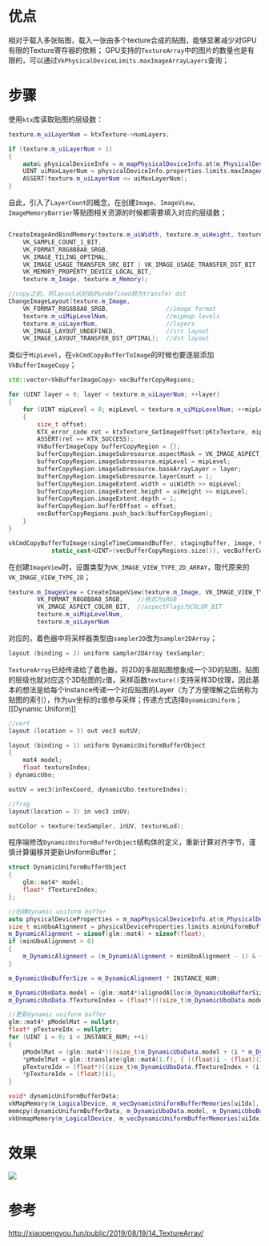 
# 优点

相对于载入多张贴图，载入一张由多个texture合成的贴图，能够显著减少对GPU有限的Texture寄存器的依赖；
GPU支持的`TextureArray`中的图片的数量也是有限的，可以通过`VkPhysicalDeviceLimits.maxImageArrayLayers`查询；

# 步骤

使用`ktx`库读取贴图的层级数：
```cpp
texture.m_uiLayerNum = ktxTexture->numLayers;

if (texture.m_uiLayerNum > 1)
{
	auto& physicalDeviceInfo = m_mapPhysicalDeviceInfo.at(m_PhysicalDevice);
	UINT uiMaxLayerNum = physicalDeviceInfo.properties.limits.maxImageArrayLayers;
	ASSERT(texture.m_uiLayerNum <= uiMaxLayerNum);
}
```

自此，引入了`LayerCount`的概念，在创建`Image`、`ImageView`、`ImageMemoryBarrier`等贴图相关资源的时候都需要填入对应的层级数；
```cpp

CreateImageAndBindMemory(texture.m_uiWidth, texture.m_uiHeight, texture.m_uiMipLevelNum, texture.m_uiLayerNum,
	VK_SAMPLE_COUNT_1_BIT,
	VK_FORMAT_R8G8B8A8_SRGB,
	VK_IMAGE_TILING_OPTIMAL,
	VK_IMAGE_USAGE_TRANSFER_SRC_BIT | VK_IMAGE_USAGE_TRANSFER_DST_BIT | VK_IMAGE_USAGE_SAMPLED_BIT,
	VK_MEMORY_PROPERTY_DEVICE_LOCAL_BIT,
	texture.m_Image, texture.m_Memory);

//copy之前，将layout从初始的undefined转为transfer dst
ChangeImageLayout(texture.m_Image,
	VK_FORMAT_R8G8B8A8_SRGB,				//image format
	texture.m_uiMipLevelNum,				//mipmap levels
	texture.m_uiLayerNum,					//layers
	VK_IMAGE_LAYOUT_UNDEFINED,				//src layout
	VK_IMAGE_LAYOUT_TRANSFER_DST_OPTIMAL);	//dst layout
```

类似于`MipLevel`，在`vkCmdCopyBufferToImage`的时候也要逐层添加`VkBufferImageCopy`；
```cpp
std::vector<VkBufferImageCopy> vecBufferCopyRegions;

for (UINT layer = 0; layer < texture.m_uiLayerNum; ++layer)
{
	for (UINT mipLevel = 0; mipLevel < texture.m_uiMipLevelNum; ++mipLevel)
	{
		size_t offset;
		KTX_error_code ret = ktxTexture_GetImageOffset(pKtxTexture, mipLevel, layer, 0, &offset);
		ASSERT(ret == KTX_SUCCESS);
		VkBufferImageCopy bufferCopyRegion = {};
		bufferCopyRegion.imageSubresource.aspectMask = VK_IMAGE_ASPECT_COLOR_BIT;
		bufferCopyRegion.imageSubresource.mipLevel = mipLevel;
		bufferCopyRegion.imageSubresource.baseArrayLayer = layer;
		bufferCopyRegion.imageSubresource.layerCount = 1;
		bufferCopyRegion.imageExtent.width = uiWidth >> mipLevel;
		bufferCopyRegion.imageExtent.height = uiHeight >> mipLevel;
		bufferCopyRegion.imageExtent.depth = 1;
		bufferCopyRegion.bufferOffset = offset;
		vecBufferCopyRegions.push_back(bufferCopyRegion);
	}
}

vkCmdCopyBufferToImage(singleTimeCommandBuffer, stagingBuffer, image, VK_IMAGE_LAYOUT_TRANSFER_DST_OPTIMAL,
			static_cast<UINT>(vecBufferCopyRegions.size()), vecBufferCopyRegions.data());
```


在创建`ImageView`时，设置类型为`VK_IMAGE_VIEW_TYPE_2D_ARRAY`，取代原来的`VK_IMAGE_VIEW_TYPE_2D`；
```cpp
texture.m_ImageView = CreateImageView(texture.m_Image, VK_IMAGE_VIEW_TYPE_2D_ARRAY,
		VK_FORMAT_R8G8B8A8_SRGB,	//格式为sRGB
		VK_IMAGE_ASPECT_COLOR_BIT,	//aspectFlags为COLOR_BIT
		texture.m_uiMipLevelNum,
		texture.m_uiLayerNum
```

对应的，着色器中将采样器类型由`sampler2D`改为`sampler2DArray`；
```cpp
layout (binding = 2) uniform sampler2DArray texSampler;
```


`TextureArray`已经传递给了着色器，将2D的多层贴图想象成一个3D的贴图，贴图的层级也就对应这个3D贴图的`z`值，采样函数`texture()`支持采样3D纹理，因此基本的想法是给每个Instance传递一个对应贴图的Layer（为了方便理解之后统称为贴图的索引），作为uv坐标的z值参与采样；传递方式选择`DynamicUniform`；
[[Dynamic Uniform]]
```cpp
//vert
layout (location = 3) out vec3 outUV;

layout (binding = 1) uniform DynamicUniformBufferObject
{
	mat4 model;
	float textureIndex;
} dynamicUbo;

outUV = vec3(inTexCoord, dynamicUbo.textureIndex);
```

```cpp
//frag
layout(location = 3) in vec3 inUV;

outColor = texture(texSampler, inUV, textureLod);
```

程序端修改`DynamicUniformBufferObject`结构体的定义，重新计算对齐字节，谨慎计算偏移并更新UniformBuffer；
```cpp
struct DynamicUniformBufferObject
{
	glm::mat4* model;
	float* fTextureIndex;
};
```

```cpp
//创建dynamic uniform buffer
auto physicalDeviceProperties = m_mapPhysicalDeviceInfo.at(m_PhysicalDevice).properties;
size_t minUboAlignment = physicalDeviceProperties.limits.minUniformBufferOffsetAlignment;
m_DynamicAlignment = sizeof(glm::mat4) + sizeof(float);
if (minUboAlignment > 0)
{
	m_DynamicAlignment = (m_DynamicAlignment + minUboAlignment - 1) & ~(minUboAlignment - 1);
}

m_DynamicUboBufferSize = m_DynamicAlignment * INSTANCE_NUM;

m_DynamicUboData.model = (glm::mat4*)alignedAlloc(m_DynamicUboBufferSize, m_DynamicAlignment);
m_DynamicUboData.fTextureIndex = (float*)((size_t)m_DynamicUboData.model + sizeof(glm::mat4));
```

```cpp
//更新dynamic uniform buffer
glm::mat4* pModelMat = nullptr;
float* pTextureIdx = nullptr;
for (UINT i = 0; i < INSTANCE_NUM; ++i)
{
	pModelMat = (glm::mat4*)((size_t)m_DynamicUboData.model + (i * m_DynamicAlignment));
	*pModelMat = glm::translate(glm::mat4(1.f), { ((float)i - (float)(INSTANCE_NUM / 2)) * 1.25f, 0.f, 0.f });
	pTextureIdx = (float*)((size_t)m_DynamicUboData.fTextureIndex + (i * m_DynamicAlignment));
	*pTextureIdx = (float)(i);
}

void* dynamicUniformBufferData;
vkMapMemory(m_LogicalDevice, m_vecDynamicUniformBufferMemories[uiIdx], 0, m_DynamicUboBufferSize, 0, &dynamicUniformBufferData);
memcpy(dynamicUniformBufferData, m_DynamicUboData.model, m_DynamicUboBufferSize);
vkUnmapMemory(m_LogicalDevice, m_vecDynamicUniformBufferMemories[uiIdx]);
```

# 效果

![](https://pic-1315225359.cos.ap-shanghai.myqcloud.com/20230718010118.png)

# 参考

http://xiaopengyou.fun/public/2019/08/19/14_TextureArray/